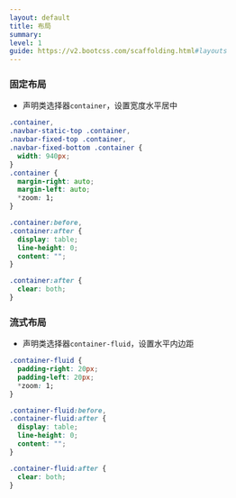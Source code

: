 ```yaml
---
layout: default
title: 布局
summary: 
level: 1
guide: https://v2.bootcss.com/scaffolding.html#layouts
---
```


### 固定布局
- 声明类选择器`container`，设置宽度水平居中

```css
.container,
.navbar-static-top .container,
.navbar-fixed-top .container,
.navbar-fixed-bottom .container {
  width: 940px;
}
.container {
  margin-right: auto;
  margin-left: auto;
  *zoom: 1;
}

.container:before,
.container:after {
  display: table;
  line-height: 0;
  content: "";
}

.container:after {
  clear: both;
}
```
### 流式布局
- 声明类选择器`container-fluid`，设置水平内边距

```css
.container-fluid {
  padding-right: 20px;
  padding-left: 20px;
  *zoom: 1;
}

.container-fluid:before,
.container-fluid:after {
  display: table;
  line-height: 0;
  content: "";
}

.container-fluid:after {
  clear: both;
}
```
